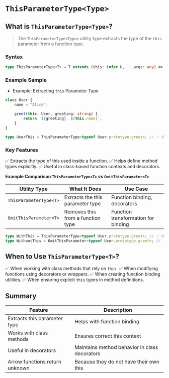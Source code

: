 # `ThisParameterType<Type>`

## What is `ThisParameterType<Type>`?

> The `ThisParameterType<Type>` utility type extracts the type of the `this` parameter from a function type.

### Syntax

```typescript
type ThisParameterType<T> = T extends (this: infer U, ...args: any) => any ? U : unknown;

```

### Example Sample

- Example: Extracting `this` Parameter Type

```typescript
class User {
    name = "Alice";

    greet(this: User, greeting: string) {
        return `${greeting}, ${this.name}`;
    }
}

type UserThis = ThisParameterType<typeof User.prototype.greet>; // ✅ User

```

### Key Features

✅ Extracts the type of this used inside a function.
✅ Helps define method types explicitly.
✅ Useful in class-based function contexts and decorators.

**Example Comparison `ThisParameterType<T>` vs `OmitThisParameter<T>`**

| Utility Type   | What It Does                              | Use Case                          |
|----------------|-------------------------------------------|------------------------------------|
|`ThisParameterType<T>` |	Extracts the this parameter type |	Function binding, decorators|
|`OmitThisParameter<T>` |	Removes this from a function type |	Function transformation for binding|

```typescript
type WithThis = ThisParameterType<typeof User.prototype.greet>; // ✅ User
type WithoutThis = OmitThisParameter<typeof User.prototype.greet>; // ✅ (greeting: string) => string
```

## When to Use `ThisParameterType<T>`?

✅ When working with class methods that rely on `this`.
✅ When modifying functions using decorators or wrappers.
✅ When creating function binding utilities.
✅ When ensuring explicit `this` types in method definitions.

## Summary

| Feature                        | Description                              |
|--------------------------------|------------------------------------------|
|Extracts this parameter type	| Helps with function binding|
|Works with class methods	| Ensures correct this context|
|Useful in decorators	| Maintains method behavior in class decorators|
|Arrow functions return unknown	| Because they do not have their own this|
